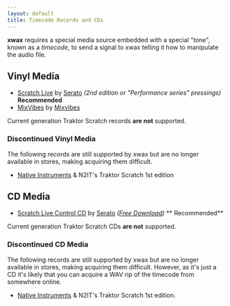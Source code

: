```yaml
---
layout: default
title: Timecode Records and CDs
---
```


**xwax** requires a special media source embedded with a special "tone", known as a *timecode*, to send a signal to xwax telling it how to manipulate the audio file.

## Vinyl Media

- [Scratch Live](http://www.rane.com/scratch.html) by [Serato](http://www.serato.com/) *(2nd edition or "Performance series" pressings)* **Recommended**
- [MixVibes](http://www.mixvibes.com/content/control-vinyl-records-0) by [Mixvibes](http://www.mixvibes.com/)

Current generation Traktor Scratch records **are not** supported.

### Discontinued Vinyl Media

The following records are still supported by xwax but are no longer available in stores, making acquiring them difficult.

- [Native Instruments](http://www.native-instruments.com/) & N2IT's Traktor Scratch 1st edition

## CD Media

- [Scratch Live Control CD](http://www.rane.com/scratch.html) by [Serato](http://www.serato.com/) *([Free Download](http://serato.com/downloads/scratchlive-controlcd))* ** Recommended**

Current generation Traktor Scratch CDs **are not** supported.

### Discontinued CD Media

The following records are still supported by xwax but are no longer available in stores, making acquiring them difficult. However, as it's just a CD it's likely that you can acquire a WAV rip of the timecode from somewhere online.

- [Native Instruments](http://www.native-instruments.com/) & N2IT's Traktor Scratch 1st edition.
